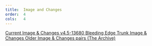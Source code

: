 ```yaml
---
title:  Image and Changes
order:  4
cols:   4
---
```

<div class="list-group list-group-sm">
  <a href="http://ftp.squeak.org/4.5/Squeak4.5-13680.zip" target="_blank" class="list-group-item">
    <i class="fa fa-download"></i>
    Current Image & Changes
    <span class="label label-default">v4.5-13680</span>
  </a>
  <a href="http://build.squeak.org/" target="_blank" class="list-group-item">
    <i class="fa fa-external-link"></i>
    Bleeding Edge Trunk Image & Changes
  </a>
  <a href="http://ftp.squeak.org/" target="_blank" class="list-group-item">
    <i class="fa fa-external-link"></i>
    Older Image & Changes pairs (The Archive)
  </a>
</div>
